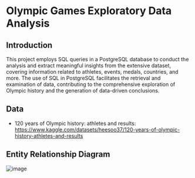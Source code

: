 # Olympic Games Exploratory Data Analysis
## Introduction
This project employs SQL queries in a PostgreSQL database to conduct the analysis and extract meaningful insights from the extensive dataset, covering information related to athletes, events, medals, countries, and more. The use of SQL in PostgreSQL facilitates the retrieval and examination of data, contributing to the comprehensive exploration of Olympic history and the generation of data-driven conclusions.
## Data
* 120 years of Olympic history: athletes and results: https://www.kaggle.com/datasets/heesoo37/120-years-of-olympic-history-athletes-and-results
## Entity Relationship Diagram
![image](https://github.com/SonTrang-Bui/OlympicGames/assets/112835552/0fab3116-5fb1-4e4f-a4dd-cd98fcd581c6)
